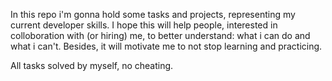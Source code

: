 In this repo i'm gonna hold some tasks and projects, representing my current developer skills. I hope this will help people, interested in colloboration with (or hiring) me, to better understand: what i can do and what i can't. Besides, it will motivate me to not stop learning and practicing.

All tasks solved by myself, no cheating.